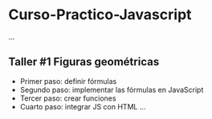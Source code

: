 # Curso-Practico-Javascript
...
## Taller #1 Figuras geométricas

- Primer paso: definir fórmulas
- Segundo paso: implementar las fórmulas en JavaScript
- Tercer paso: crear funciones
- Cuarto paso: integrar JS con HTML
...
